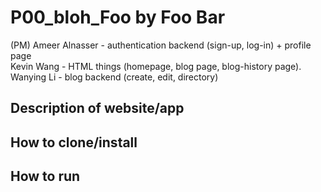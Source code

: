 # P00_bloh_Foo by Foo Bar

(PM) Ameer Alnasser - authentication backend (sign-up, log-in) + profile page  
Kevin Wang - HTML things (homepage, blog page, blog-history page). 
Wanying Li  - blog backend (create, edit, directory)  

## Description of website/app

## How to clone/install

## How to run 
